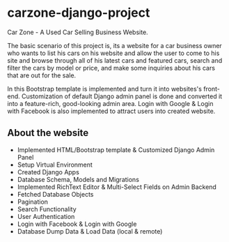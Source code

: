 # carzone-django-project

Car Zone - A Used Car Selling Business Website. 

The basic scenario of this project is, its a website for a car business owner who wants to list his cars on his website and 
allow the user to come to his site and browse through all of his latest cars and featured cars, search and filter the cars by model or price, 
and make some inquiries about his cars that are out for the sale.

In this Bootstrap template is implemented and turn it into websites's front-end. Customization of default Django 
admin panel is done and converted it into a feature-rich, good-looking admin area. Login with Google & Login with Facebook is also implemented to 
attract users into created website.

## About the website

- Implemented HTML/Bootstrap template & Customized Django Admin Panel
- Setup Virtual Environment
- Created Django Apps
- Database Schema, Models and Migrations
- Implemented RichText Editor & Multi-Select Fields on Admin Backend
- Fetched Database Objects
- Pagination
- Search Functionality
- User Authentication
- Login with Facebook & Login with Google
- Database Dump Data & Load Data (local & remote)
